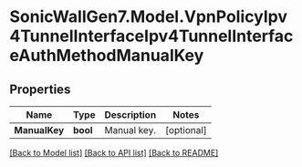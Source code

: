 # SonicWallGen7.Model.VpnPolicyIpv4TunnelInterfaceIpv4TunnelInterfaceAuthMethodManualKey

## Properties

Name | Type | Description | Notes
------------ | ------------- | ------------- | -------------
**ManualKey** | **bool** | Manual key. | [optional] 

[[Back to Model list]](../README.md#documentation-for-models) [[Back to API list]](../README.md#documentation-for-api-endpoints) [[Back to README]](../README.md)

